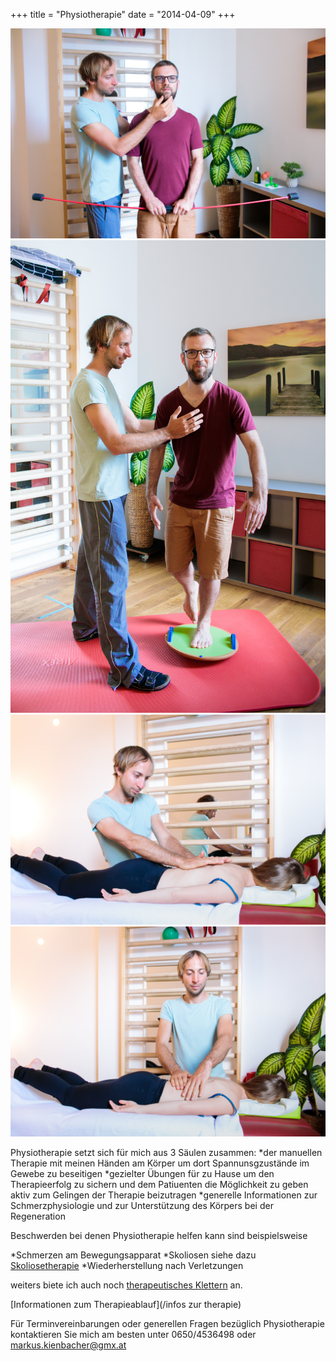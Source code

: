 +++
title = "Physiotherapie"
date = "2014-04-09"
+++


<img src="/img/physiotherapie 1.jpg" >
<img src="/img/physiotherapie 2.jpg" >
<img src="/img/physiotherapie 3.jpg" >
<img src="/img/physiotherapie 4.jpg" >

Physiotherapie setzt sich für mich aus 3 Säulen zusammen:
*der manuellen Therapie mit meinen Händen am Körper um dort Spannunsgzustände im Gewebe zu beseitigen
*gezielter Übungen für zu Hause um den Therapieerfolg zu sichern und dem Patiuenten die Möglichkeit zu geben aktiv zum Gelingen der Therapie beizutragen
*generelle Informationen zur Schmerzphysiologie und zur Unterstützung des Körpers bei der Regeneration


Beschwerden bei denen Physiotherapie helfen kann sind beispielsweise

*Schmerzen am Bewegungsapparat
*Skoliosen siehe dazu [Skoliosetherapie](/skoliosetherapie)
*Wiederherstellung nach Verletzungen

weiters biete ich auch noch [therapeutisches Klettern](/therapeutisches-klettern) an.
 
 [Informationen zum Therapieablauf](/infos zur therapie)

Für Terminvereinbarungen oder generellen Fragen bezüglich Physiotherapie kontaktieren Sie mich am besten unter 0650/4536498 oder markus.kienbacher@gmx.at

